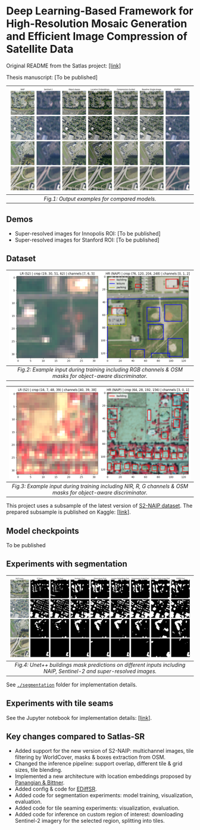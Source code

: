 # Deep Learning-Based Framework for High-Resolution Mosaic Generation and Efficient Image Compression of Satellite Data
Original README from the Satlas project: [[link]](satlas_README.md)

Thesis manuscript: [To be published]

| ![Super-resolved examples](segmentation/plots/inputs.png) |
|:---------------------------------------------------------:| 
|       *Fig.1: Output examples for compared models.*       |

## Demos
- Super-resolved images for Innopolis ROI: [To be published]
- Super-resolved images for Stanford ROI: [To be published]

## Dataset
|                                  ![RGB Input](figures/new/rgb_input.png)                                  |
|:---------------------------------------------------------------------------------------------------------:| 
| *Fig.2: Example input during training including RGB channels & OSM masks for object-aware discriminator.* |

|                                     ![NIR Input](figures/new/nir_input.png)                                     |
|:---------------------------------------------------------------------------------------------------------------:| 
| *Fig.3: Example input during training including NIR, R, G channels & OSM masks for object-aware discriminator.* |

This project uses a subsample of the latest version of [S2-NAIP dataset](https://huggingface.co/datasets/allenai/s2-naip). 
The prepared subsample is published on Kaggle: [[link]](https://www.kaggle.com/datasets/evgeniyivankin/s2-naip-5k-pairs-rgb-nir).

## Model checkpoints
<!-- TODO: tables with metrics -->
To be published
<!-- TODO: upload to HF/etc -->

## Experiments with segmentation
<!-- TODO: tables -->
|                              ![Segmentation examples](segmentation/plots/upp_masks.png)                              |
|:--------------------------------------------------------------------------------------------------------------------:| 
| *Fig.4: Unet++ buildings mask predictions on different inputs including NAIP, Sentinel-2 and super-resolved images.* |

See [`./segmentation`](segmentation) folder for implementation details.

## Experiments with tile seams
<!-- TODO: figures -->
<!-- TODO: tables -->

See the Jupyter notebook for implementation details: [[link]](notebooks/seaming_artifacts.ipynb).

## Key changes compared to Satlas-SR
- Added support for the new version of S2-NAIP: multichannel images, tile filtering by WorldCover, masks & boxes extraction from OSM. 
- Changed the inference pipeline: support overlap, different tile & grid sizes, tile blending.
- Implemented a new architecture with location embeddings proposed by [Panangian & Bittner](https://arxiv.org/abs/2501.15847).
- Added config & code for [EDiffSR](https://github.com/XY-boy/EDiffSR/).
- Added code for segmentation experiments: model training, visualization, evaluation.
- Added code for tile seaming experiments: visualization, evaluation.
- Added code for inference on custom region of interest: downloading Sentinel-2 imagery for the selected region, splitting into tiles.